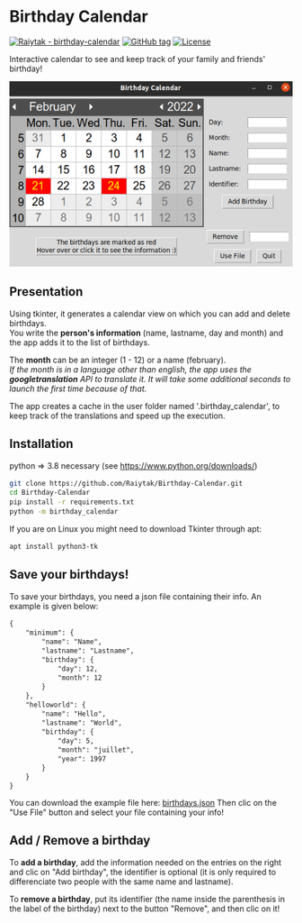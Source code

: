# Birthday Calendar
[![Raiytak - birthday-calendar](https://img.shields.io/static/v1?label=Raiytak&message=birthday-calendar&color=blueviolet&logo=github)](https://github.com/Raiytak/Birthday-Calendar "Go to GitHub repo")
[![GitHub tag](https://img.shields.io/github/tag/Raiytak/birthday-calendar?include_prereleases=&sort=semver&color=blue)](https://github.com/Raiytak/Birthday-Calendar/tree/v1.0)
[![License](https://img.shields.io/badge/License-MIT-brightgreen)](#license)

Interactive calendar to see and keep track of your family and friends' birthday!

![birthday calendar window](https://github.com/Raiytak/Birthday-Calendar/blob/master/assets/birthday_calendar.png?raw=true)

## Presentation
Using tkinter, it generates a calendar view on which you can add and delete birthdays. \
You write the **person's information** (name, lastname, day and month) and the app adds it to the list of birthdays.

The **month** can be an integer (1 - 12) or a name (february). \
*If the month is in a language other than english, the app uses the **googletranslation** API to translate it. It will take some additional seconds to launch the first time because of that.*

The app creates a cache in the user folder named '.birthday_calendar', to keep track of the translations and speed up the execution.

## Installation

python => 3.8 necessary (see https://www.python.org/downloads/)
```bash
git clone https://github.com/Raiytak/Birthday-Calendar.git
cd Birthday-Calendar
pip install -r requirements.txt
python -m birthday_calendar
```

If you are on Linux you might need to download Tkinter through apt:
```bash
apt install python3-tk
```

## Save your birthdays!
To save your birthdays, you need a json file containing their info. An example is given below:
```
{
    "minimum": {
        "name": "Name",
        "lastname": "Lastname",
        "birthday": {
            "day": 12,
            "month": 12
        }
    },
    "helloworld": {
        "name": "Hello",
        "lastname": "World",
        "birthday": {
            "day": 5,
            "month": "juillet",
            "year": 1997
        }
    }
}
```
You can download the example file here:
[birthdays.json](https://github.com/Raiytak/Birthday-Calendar/tree/master/assets/birthdays.json)
Then clic on the "Use File" button and select your file containing your info!

## Add / Remove a birthday
To **add a birthday**, add the information needed on the entries on the right and clic on "Add birthday", the identifier is optional (it is only required to differenciate two people with the same name and lastname).

To **remove a birthday**, put its identifier (the name inside the parenthesis in the label of the birthday) next to the button "Remove", and then clic on it!

